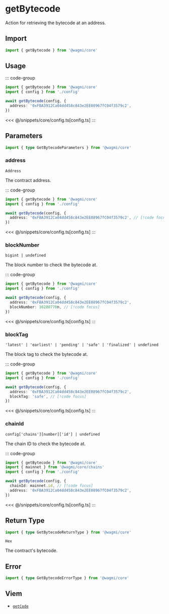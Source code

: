 <script setup>
const packageName = '@wagmi/core'
const actionName = 'getBytecode'
const typeName = 'getBytecode'
</script>

# getBytecode

Action for retrieving the bytecode at an address.

## Import

```ts
import { getBytecode } from '@wagmi/core'
```

## Usage

::: code-group
```ts [index.ts]
import { getBytecode } from '@wagmi/core'
import { config } from './config'

await getBytecode(config, {
  address: '0xFBA3912Ca04dd458c843e2EE08967fC04f3579c2',
})
```
<<< @/snippets/core/config.ts[config.ts]
:::

## Parameters

```ts
import { type GetBytecodeParameters } from '@wagmi/core'
```

### address

`Address`

The contract address.

::: code-group
```ts [index.ts]
import { getBytecode } from '@wagmi/core'
import { config } from './config'

await getBytecode(config, {
  address: '0xFBA3912Ca04dd458c843e2EE08967fC04f3579c2', // [!code focus]
})
```
<<< @/snippets/core/config.ts[config.ts]
:::

### blockNumber

`bigint | undefined`

The block number to check the bytecode at.

::: code-group
```ts [index.ts]
import { getBytecode } from '@wagmi/core'
import { config } from './config'

await getBytecode(config, {
  address: '0xFBA3912Ca04dd458c843e2EE08967fC04f3579c2',
  blockNumber: 16280770n, // [!code focus]
})
```
<<< @/snippets/core/config.ts[config.ts]
:::

### blockTag

`'latest' | 'earliest' | 'pending' | 'safe' | 'finalized' | undefined`

The block tag to check the bytecode at.

::: code-group
```ts [index.ts]
import { getBytecode } from '@wagmi/core'
import { config } from './config'

await getBytecode(config, {
  address: '0xFBA3912Ca04dd458c843e2EE08967fC04f3579c2',
  blockTag: 'safe', // [!code focus]
})
```
<<< @/snippets/core/config.ts[config.ts]
:::

### chainId

`config['chains'][number]['id'] | undefined`

The chain ID to check the bytecode at.

::: code-group
```ts [index.ts]
import { getBytecode } from '@wagmi/core'
import { mainnet } from '@wagmi/core/chains'
import { config } from './config'

await getBytecode(config, {
  chainId: mainnet.id, // [!code focus]
  address: '0xFBA3912Ca04dd458c843e2EE08967fC04f3579c2',
})
```
<<< @/snippets/core/config.ts[config.ts]
:::

## Return Type

```ts
import { type GetBytecodeReturnType } from '@wagmi/core'
```

`Hex`

The contract's bytecode.

## Error

```ts
import { type GetBytecodeErrorType } from '@wagmi/core'
```

<!--@include: @shared/query-imports.md-->

## Viem

- [`getCode`](https://viem.sh/docs/contract/getCode)
